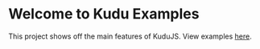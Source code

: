 # Welcome to Kudu Examples

This project shows off the main features of KuduJS. View examples [here](http://kudujs.github.io/kudu-examples/).